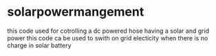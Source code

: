 # solarpowermangement
this code used for cotrolling a dc powered hose having a solar and grid power this code ca be used to swith on grid electicity when there is no charge in solar battery
